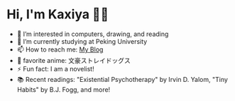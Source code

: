 # Hi, I'm Kaxiya 👋🏻
- 👀 I’m interested in computers, drawing, and reading
- 🌱 I’m currently studying at Peking University
- 📫 How to reach me: [My Blog](https://kaxiya1021.github.io/)
- 💞️ favorite anime: 文豪ストレイドッグス
- ⚡ Fun fact: I am a novelist!
- 📚 Recent readings: "Existential Psychotherapy" by Irvin D. Yalom, "Tiny Habits" by B.J. Fogg, and more!
